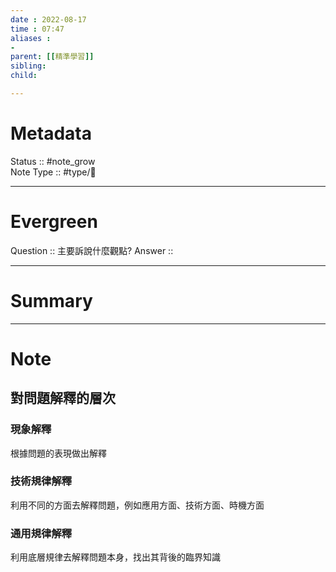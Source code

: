 ```yaml
---
date : 2022-08-17
time : 07:47
aliases :
- 
parent: [[精準學習]]
sibling:
child: 

---
```


# Metadata
Status :: #note_grow <br>
Note Type :: #type/📘 <br>

---
# Evergreen
Question :: 主要訴說什麼觀點?
Answer :: 


---

# Summary


---

# Note
## 對問題解釋的層次
### 現象解釋
根據問題的表現做出解釋

### 技術規律解釋
利用不同的方面去解釋問題，例如應用方面、技術方面、時機方面

### 通用規律解釋
利用底層規律去解釋問題本身，找出其背後的臨界知識